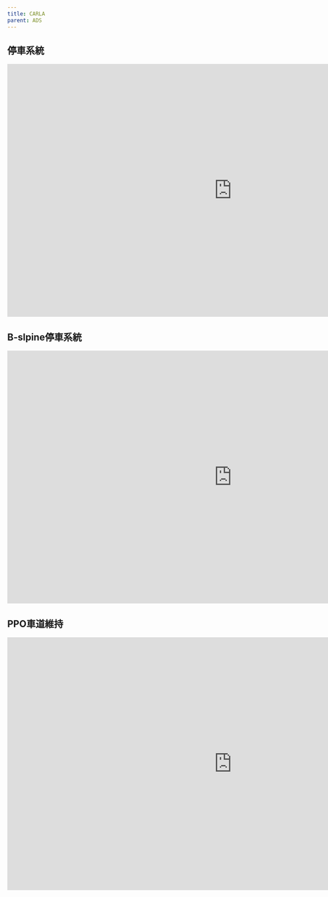 ```yaml
---
title: CARLA
parent: ADS
---
```



## 停車系統<br>

<iframe width="1024" height="576" src="https://www.youtube.com/embed/R8MlR27dG5Q" frameborder="0" allow="accelerometer; autoplay; clipboard-write; encrypted-media; gyroscope; picture-in-picture" allowfullscreen></iframe>

## B-slpine停車系統<br>

<iframe width="1024" height="576" src="https://www.youtube.com/embed/4T-1ty0qJj4" frameborder="0" allow="accelerometer; autoplay; clipboard-write; encrypted-media; gyroscope; picture-in-picture" allowfullscreen></iframe>

## PPO車道維持<br>

<iframe width="1024" height="576" src="https://www.youtube.com/embed/cVKPlF-uz_o" frameborder="0" allow="accelerometer; autoplay; clipboard-write; encrypted-media; gyroscope; picture-in-picture" allowfullscreen></iframe>
